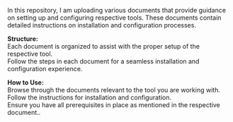 In this repository, I am uploading various documents that provide guidance on setting up and configuring respective tools. These documents contain detailed instructions on installation and configuration processes.

**Structure:**<br>
Each document is organized to assist with the proper setup of the respective tool.<br>
Follow the steps in each document for a seamless installation and configuration experience.

**How to Use:**<br>
Browse through the documents relevant to the tool you are working with.<br>
Follow the instructions for installation and configuration.<br>
Ensure you have all prerequisites in place as mentioned in the respective document..<br>
